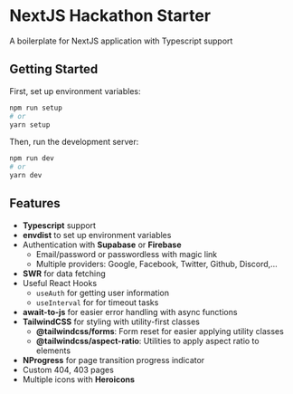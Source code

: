 # NextJS Hackathon Starter
A boilerplate for NextJS application with Typescript support

Getting Started
--------

First, set up environment variables:

```bash
npm run setup
# or
yarn setup 
```

Then, run the development server:

```bash
npm run dev
# or
yarn dev
```

Features
--------

 - **Typescript** support
 - **envdist** to set up environment variables
 - Authentication with **Supabase** or **Firebase**
    - Email/password or passwordless with magic link
    - Multiple providers: Google, Facebook, Twitter, Github, Discord,...
 - **SWR** for data fetching
 - Useful React Hooks
   - `useAuth` for getting user information
   - `useInterval` for for timeout tasks
 - **await-to-js** for easier error handling with async functions
 - **TailwindCSS** for styling with utility-first classes
   - **@tailwindcss/forms**: Form reset for easier applying utility classes
   - **@tailwindcss/aspect-ratio**: Utilities to apply aspect ratio to elements
 - **NProgress** for page transition progress indicator
 - Custom 404, 403 pages
 - Multiple icons with **Heroicons**